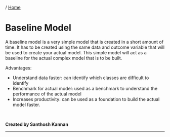 / [Home](index.md)

# Baseline Model

A baseline model is a very simple model that is created in a short amount of time. It has to be created using the same data and outcome variable that will be used to create your actual model. This simple model will act as a baseline for the actual complex model that is to be built.

Advantages:

- Understand data faster: can identify which classes are difficult to identify
- Benchmark for actual model: used as a benchmark to understand the performance of the actual model
- Increases productivity: can be used as a foundation to build the actual model faster.

<br>

**Created by Santhosh Kannan**

---

<br>
